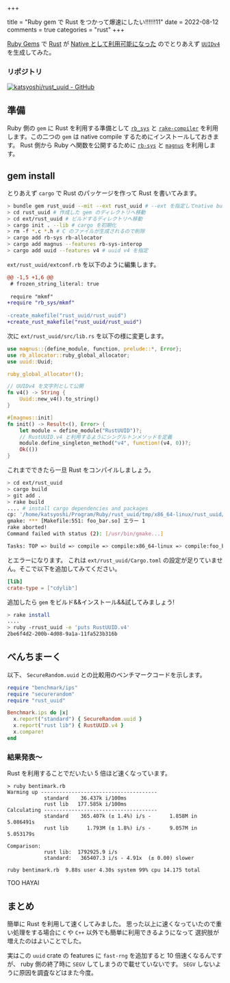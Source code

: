 +++

title = "Ruby gem で Rust をつかって爆速にしたい!!!!!!11"
date = 2022-08-12
comments = true
categories = "rust"
+++

[Ruby Gems](https://rubygems.org) で [Rust](https://www.rust-lang.org) が [Native として利用可能になった](https://github.com/rubygems/rubygems/pull/5175) のでとりあえず [`UUIDv4`](https://www.rfc-editor.org/rfc/rfc4122.html) を生成してみた。

### リポジトリ
[![katsyoshi/rust_uuid - GitHub](https://gh-card.dev/repos/katsyoshi/rust_uuid.svg)](https://github.com/katsyoshi/rust_uuid)

## 準備

Ruby 側の `gem` に Rust を利用する準備として [`rb_sys`](https://github.com/oxidize-rb/rb-sys) と [`rake-compiler`](https://github.com/rake-compiler/rake-compiler) を利用します。この二つの `gem` は native compile するためにインストールしておきます。
Rust 側から Ruby へ関数を公開するために [`rb-sys`](https://github.com/oxidize-rb/rb-sys) と [`magnus`](https://github.com/matsadler/magnus) を利用します。

## gem install

とりあえず `cargo` で Rust のパッケージを作って Rust を書いてみます。

```bash
> bundle gem rust_uuid --mit --ext rust_uuid # --ext を指定してnative build する gem を作成
> cd rust_uuid # 作成した gem のディレクトリへ移動
> cd ext/rust_uuid # ビルドするディレクトリへ移動
> cargo init . --lib # cargo を初期化
> rm -f *.c *.h # C のファイルが生成されるので削除
> cargo add rb-sys rb-allocator
> cargo add magnus --features rb-sys-interop
> cargo add uuid --features v4 # uuid v4 を指定
```

`ext/rust_uuid/extconf.rb` を以下のように編集します。

```diff
@@ -1,5 +1,6 @@
 # frozen_string_literal: true
 
 require "mkmf"
+require "rb_sys/mkmf"
 
-create_makefile("rust_uuid/rust_uuid")
+create_rust_makefile("rust_uuid/rust_uuid")
```

次に `ext/rust_uuid/src/lib.rs` を以下の様に変更します。

```rust
use magnus::{define_module, function, prelude::*, Error};
use rb_allocator::ruby_global_allocator;
use uuid::Uuid;

ruby_global_allocator!();

// UUIDv4 を文字列として公開
fn v4() -> String {
    Uuid::new_v4().to_string()
}

#[magnus::init]
fn init() -> Result<(), Error> {
    let module = define_module("RustUUID")?;
    // RustUUID.v4 と利用するようにシングルトンメソッドを定義
    module.define_singleton_method("v4", function!(v4, 0))?;
    Ok(())
}
```

これまでできたら一旦 Rust をコンパイルしましょう。

```bash
> cd ext/rust_uuid
> cargo build
> git add .
> rake build
.... # install cargo dependencies and packages
cp: '/home/katsyoshi/Program/Ruby/rust_uuid/tmp/x86_64-linux/rust_uuid/3.1.2/target/release/librust_uuid.so' を stat できません: そのようなファイルやディレクトリはありません
gmake: *** [Makefile:551: foo_bar.so] エラー 1
rake aborted!
Command failed with status (2): [/usr/bin/gmake...]

Tasks: TOP => build => compile => compile:x86_64-linux => compile:foo_bar:x86_64-linux => copy:rust_uuid:x86_64-linux:3.1.2 => tmp/x86_64-linux/rust_uuid/3.1.2/rust_uuid.so
```

とエラーになります。
これは `ext/rust_uuid/Cargo.toml` の設定が足りていません。そこで以下を追加してみてください。

```toml
[lib]
crate-type = ["cdylib"]
```

追加したら `gem` をビルド&&インストール&&試してみましょう!

```bash
> rake install
....
> ruby -rrust_uuid -e 'puts RustUUID.v4'
2be6f4d2-200b-4d08-9a1a-11fa523b316b
```

## べんちまーく

以下、 `SecureRandom.uuid` との比較用のベンチマークコードを示します。

```ruby
require "benchmark/ips"
require "securerandom"
require "rust_uuid"

Benchmark.ips do |x|
  x.report("standard") { SecureRandom.uuid }
  x.report("rust lib") { RustUUID.v4 }
  x.compare!
end
```

### 結果発表〜

Rust を利用することでだいたい 5 倍ほど速くなっています。

```console
> ruby bentimark.rb
Warming up --------------------------------------
            standard    36.437k i/100ms
            rust lib   177.585k i/100ms
Calculating -------------------------------------
            standard    365.407k (± 1.4%) i/s -      1.858M in   5.086491s
            rust lib      1.793M (± 1.8%) i/s -      9.057M in   5.053179s

Comparison:
            rust lib:  1792925.9 i/s
            standard:   365407.3 i/s - 4.91x  (± 0.00) slower

ruby bentimark.rb  9.88s user 4.30s system 99% cpu 14.175 total
```

TOO HAYAI

## まとめ
簡単に Rust を利用して速くしてみました。
思った以上に速くなっていたので重い処理をする場合に `C` や `C++` 以外でも簡単に利用できるようになって
選択肢が増えたのはよいことでした。

実はこの `uuid` crate の features に `fast-rng` を追加すると 10 倍速くなるんですが、 ruby 側の終了時に `SEGV` してしまうので載せていないです。 `SEGV` しないように原因を調査などはまた今度。
